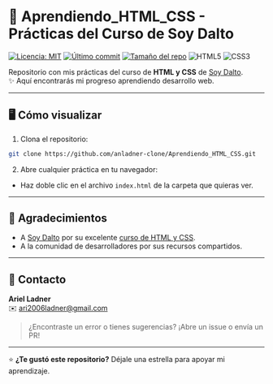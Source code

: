 # 🎨 Aprendiendo_HTML_CSS - Prácticas del Curso de Soy Dalto

[![Licencia: MIT](https://img.shields.io/badge/Licencia-MIT-yellow.svg)](https://opensource.org/licenses/MIT)
[![Último commit](https://img.shields.io/github/last-commit/ArielLadner/Aprendiendo_HTML_CSS)]()
[![Tamaño del repo](https://img.shields.io/github/repo-size/ArielLadner/Aprendiendo_HTML_CSS)]()
![HTML5](https://img.shields.io/badge/HTML5-E34F26?style=flat&logo=html5&logoColor=white)
![CSS3](https://img.shields.io/badge/CSS3-1572B6?style=flat&logo=css3&logoColor=white)

Repositorio con mis prácticas del curso de **HTML y CSS** de [Soy Dalto](https://www.youtube.com/c/soydalto).  
✨ Aquí encontrarás mi progreso aprendiendo desarrollo web.

---

## 🖥️ Cómo visualizar
1. Clona el repositorio:
```bash
git clone https://github.com/anladner-clone/Aprendiendo_HTML_CSS.git
```

2. Abre cualquier práctica en tu navegador:
- Haz doble clic en el archivo `index.html` de la carpeta que quieras ver.

---

## 🙏 Agradecimientos
- A [Soy Dalto](https://www.youtube.com/c/soydalto) por su excelente [curso de HTML y CSS](https://youtu.be/ELSm-G201Ls?si=hFa7GBxbVwKlCVOo).
- A la comunidad de desarrolladores por sus recursos compartidos.

---

## 📧 Contacto
**Ariel Ladner**  
✉️ [ari2006ladner@gmail.com](mailto:ari2006ladner@gmail.com)

> ¿Encontraste un error o tienes sugerencias? ¡Abre un issue o envía un PR!

---

⭐ **¿Te gustó este repositorio?** Déjale una estrella para apoyar mi aprendizaje.